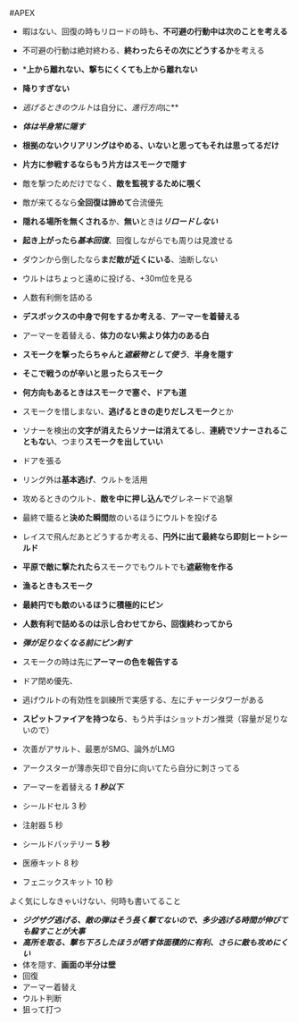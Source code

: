 #APEX

- 暇はない、回復の時もリロードの時も、**不可避の行動中は次のことを考える**
- 不可避の行動は絶対終わる、**終わったらその次にどうするか**を考える

- ***上から離れない、撃ちにくくても上から離れない**
- **降りすぎない**
- ***逃げる*ときの*ウルト*は自分に、*進行方向*に**
- ***体は半身常に隠す***
- **根拠のないクリアリングはやめる、いないと思ってもそれは思ってるだけ**
- **片方に参戦するならもう片方はスモークで隠す**
- 敵を撃つためだけでなく、**敵を監視するために覗く**

- 敵が来てるなら**全回復は諦めて**合流優先
- **隠れる場所を無くされる**か、**無い**ときは***リロードしない***
- **起き上がったら*基本回復***、回復しながらでも周りは見渡せる

- ダウンから倒したなら**まだ敵が近くにいる**、油断しない

- ウルトはちょっと遠めに投げる、+30m位を見る
- 人数有利側を詰める
- **デスボックスの中身で何をするか考える**、**アーマーを着替える**
- アーマーを着替える、**体力のない紫より体力のある白**

- **スモークを撃ったらちゃんと*遮蔽物として使う***、**半身を隠す**
- **そこで戦うのが辛いと思ったらスモーク**

- **何方向もあるときはスモークで塞ぐ、ドアも道**
- スモークを惜しまない、**逃げるときの走りだしスモーク**とか
- ソナーを検出の**文字が消えたらソナーは消えてる**し、**連続でソナーされることもない**、つまり**スモークを出していい**

- ドアを張る

- リング外は**基本逃げ**、ウルトを活用
- 攻めるときのウルト、**敵を中に押し込んで**グレネードで追撃

- 最終で籠ると**決めた瞬間**敵のいるほうにウルトを投げる

- レイスで飛んだあとどうするか考える、**円外に出て最終なら即刻ヒートシールド**
- **平原で敵に撃たれたら**スモークでもウルトでも**遮蔽物を作る**
- **漁るときもスモーク**

- **最終円でも敵のいるほうに積極的にピン**
- **人数有利で詰めるのは示し合わせてから、回復終わってから**

- ***弾が足りなくなる前にピン刺す***
- スモークの時は先に**アーマーの色を報告する**
- ドア閉め優先、
- 逃げウルトの有効性を訓練所で実感する、左にチャージタワーがある

- **スピットファイアを持つなら**、もう片手はショットガン推奨（容量が足りないので）
- 次善がアサルト、最悪がSMG、論外がLMG

- アークスターが薄赤矢印で自分に向いてたら自分に刺さってる


- アーマーを着替える ***1 秒以下***
- シールドセル 3 秒
- 注射器 5 秒
- シールドバッテリー **5 秒**
- 医療キット 8 秒
- フェニックスキット 10 秒


よく気にしなきゃいけない、何時も書いてること

- ***ジグザグ逃げる、敵の弾はそう長く撃てないので、多少逃げる時間が伸びても躱すことが大事***
- ***高所を取る、撃ち下ろしたほうが晒す体面積的に有利、さらに敵も攻めにくい***
- 体を隠す、**画面の半分は壁**
- 回復
- アーマー着替え
- ウルト判断
- 狙って打つ